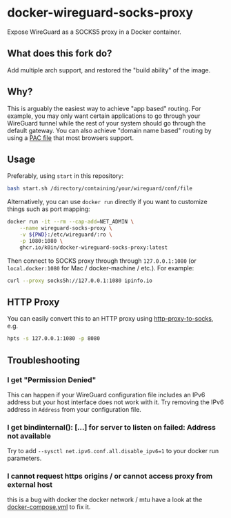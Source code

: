# docker-wireguard-socks-proxy

Expose WireGuard as a SOCKS5 proxy in a Docker container.

## What does this fork do?

Add multiple arch support, and restored the "build ability" of the image.

## Why?

This is arguably the easiest way to achieve "app based" routing. For example, you may only want certain applications to go through your WireGuard tunnel while the rest of your system should go through the default gateway. You can also achieve "domain name based" routing by using a [PAC file](https://developer.mozilla.org/en-US/docs/Web/HTTP/Proxy_servers_and_tunneling/Proxy_Auto-Configuration_(PAC)_file) that most browsers support.

## Usage

Preferably, using `start` in this repository:

```bash
bash start.sh /directory/containing/your/wireguard/conf/file
```

Alternatively, you can use `docker run` directly if you want to customize things such as port mapping:

```bash
docker run -it --rm --cap-add=NET_ADMIN \
    --name wireguard-socks-proxy \
    -v ${PWD}:/etc/wireguard/:ro \
    -p 1080:1080 \
    ghcr.io/k0in/docker-wireguard-socks-proxy:latest
```

Then connect to SOCKS proxy through through `127.0.0.1:1080` (or `local.docker:1080` for Mac / docker-machine / etc.). For example:

```bash
curl --proxy socks5h://127.0.0.1:1080 ipinfo.io
```

## HTTP Proxy

You can easily convert this to an HTTP proxy using [http-proxy-to-socks](https://github.com/oyyd/http-proxy-to-socks), e.g.

```bash
hpts -s 127.0.0.1:1080 -p 8080
```

## Troubleshooting

### I get "Permission Denied"

This can happen if your WireGuard configuration file includes an IPv6 address but your host interface does not work with it. Try removing the IPv6 address in `Address` from your configuration file.

### I get bindinternal(): [...] for server to listen on failed: Address not available

Try to add `--sysctl net.ipv6.conf.all.disable_ipv6=1` to your docker run parameters.

### I cannot request https origins / or cannot access proxy from external host

 this is a bug with docker the docker network / mtu have a look at the [docker-compose.yml](docker-compose.yml) to fix it.
